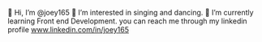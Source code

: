 👋 Hi, I’m @joey165
👀 I’m interested in singing and dancing.
🌱 I’m currently learning Front end Development.
you can reach me through my linkedin profile www.linkedin.com/in/joey165
